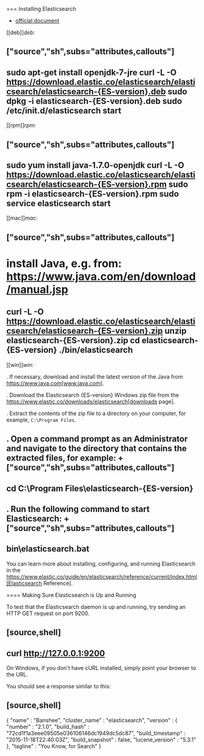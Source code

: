 === Installing Elasticsearch

* [official document](https://www.elastic.co/guide/en/elasticsearch/reference/current/index.html)

[[deb]]*deb:*

["source","sh",subs="attributes,callouts"]
----------------------------------------------------------------------
sudo apt-get install openjdk-7-jre
curl -L -O https://download.elastic.co/elasticsearch/elasticsearch/elasticsearch-{ES-version}.deb
sudo dpkg -i elasticsearch-{ES-version}.deb
sudo /etc/init.d/elasticsearch start
----------------------------------------------------------------------

[[rpm]]*rpm:*

["source","sh",subs="attributes,callouts"]
----------------------------------------------------------------------
sudo yum install java-1.7.0-openjdk
curl -L -O https://download.elastic.co/elasticsearch/elasticsearch/elasticsearch-{ES-version}.rpm
sudo rpm -i elasticsearch-{ES-version}.rpm
sudo service elasticsearch start
----------------------------------------------------------------------

[[mac]]*mac:*

["source","sh",subs="attributes,callouts"]
----------------------------------------------------------------------
# install Java, e.g. from: https://www.java.com/en/download/manual.jsp
curl -L -O https://download.elastic.co/elasticsearch/elasticsearch/elasticsearch-{ES-version}.zip
unzip elasticsearch-{ES-version}.zip
cd elasticsearch-{ES-version}
./bin/elasticsearch
----------------------------------------------------------------------

[[win]]*win:*

. If necessary, download and install the latest version of the Java from https://www.java.com[www.java.com].

. Download the Elasticsearch {ES-version} Windows zip file from the
https://www.elastic.co/downloads/elasticsearch[downloads page].

. Extract the contents of the zip file to a directory on your computer, for example, `C:\Program Files`.

. Open a command prompt as an Administrator and navigate to the directory that contains the extracted files, for example:
+
["source","sh",subs="attributes,callouts"]
----------------------------------------------------------------------
cd C:\Program Files\elasticsearch-{ES-version}
----------------------------------------------------------------------

. Run the following command to start Elasticsearch:
+
["source","sh",subs="attributes,callouts"]
----------------------------------------------------------------------
bin\elasticsearch.bat
----------------------------------------------------------------------

You can learn more about installing, configuring, and running Elasticsearch in the
https://www.elastic.co/guide/en/elasticsearch/reference/current/index.html[Elasticsearch Reference].

==== Making Sure Elasticsearch is Up and Running


To test that the Elasticsearch daemon is up and running, try sending an HTTP GET
request on port 9200.

[source,shell]
----------------------------------------------------------------------
curl http://127.0.0.1:9200
----------------------------------------------------------------------

On Windows, if you don't have cURL installed, simply point your browser to the URL.

You should see a response similar to this:

[source,shell]
----------------------------------------------------------------------
{
  "name" : "Banshee",
  "cluster_name" : "elasticsearch",
  "version" : {
    "number" : "2.1.0",
    "build_hash" : "72cd1f1a3eee09505e036106146dc1949dc5dc87",
    "build_timestamp" : "2015-11-18T22:40:03Z",
    "build_snapshot" : false,
    "lucene_version" : "5.3.1"
  },
  "tagline" : "You Know, for Search"
}
